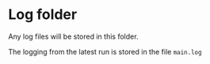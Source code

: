 # Log folder
Any log files will be stored in this folder.

The logging from the latest run is stored in the file `main.log`